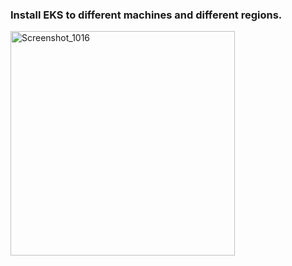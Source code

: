  ### Install EKS to different machines and different regions.
<img width="359" alt="Screenshot_1016" src="https://user-images.githubusercontent.com/13994900/81749985-4a2f0700-9472-11ea-8562-537f7f5cad07.png">
